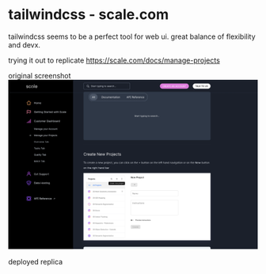 # tailwindcss - scale.com

tailwindcss seems to be a perfect tool for web ui. great balance of flexibility and devx.

trying it out to replicate https://scale.com/docs/manage-projects

original screenshot
![](https://github.com/betawxy/tailwindcss-scale.com/raw/master/scale-com-orig-screenshot.png)

deployed replica
